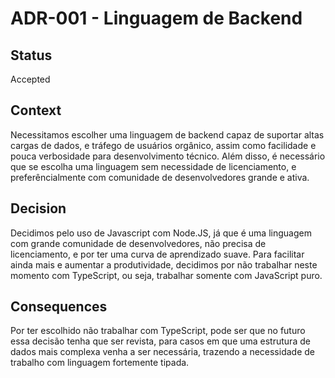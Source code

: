 # ADR-001 - Linguagem de Backend

## Status
Accepted

## Context
Necessitamos escolher uma linguagem de backend capaz de suportar altas cargas de dados, e tráfego de usuários orgânico, assim como facilidade e pouca verbosidade para desenvolvimento técnico. Além disso, é necessário que se escolha uma linguagem sem necessidade de licenciamento, e preferêncialmente com comunidade de desenvolvedores grande e ativa.

## Decision
Decidimos pelo uso de Javascript com Node.JS, já que é uma linguagem com grande comunidade de desenvolvedores, não precisa de licenciamento, e por ter uma curva de aprendizado suave. Para facilitar ainda mais e aumentar a produtividade, decidimos por não trabalhar neste momento com TypeScript, ou seja, trabalhar somente com JavaScript puro.

## Consequences
Por ter escolhido não trabalhar com TypeScript, pode ser que no futuro essa decisão tenha que ser revista, para casos em que uma estrutura de dados mais complexa venha a ser necessária, trazendo a necessidade de trabalho com linguagem fortemente tipada.